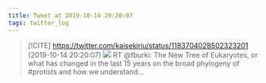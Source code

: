 ```yaml
---
title: Tweet at 2019-10-14 20:20:07
tags: twitter_log
---
```


> [!CITE] https://twitter.com/kaisekiriu/status/1183704028502323201 (2019-10-14 20:20:07)
> ![](https://twitter.com/kaisekiriu/status/1183704028502323201)
> RT @fburki: The New Tree of Eukaryotes, or what has changed in the last 15 years on the broad phylogeny of #protists and how  we understand…
